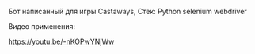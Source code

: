 Бот написанный для игры Castaways, Стек:
Python
selenium
webdriver

Видео применения:

https://youtu.be/-nKOPwYNjWw
